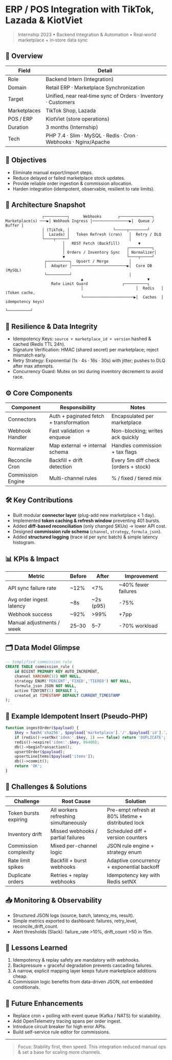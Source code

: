<!-- Case Study: ERP/POS Integration -->
# ERP / POS Integration with TikTok, Lazada & KiotViet
> Internship 2023 • Backend Integration & Automation • Real‑world marketplace + in‑store data sync

## 🔖 Overview
| Field | Detail |
| ----- | ------ |
| Role | Backend Intern (Integration) |
| Domain | Retail ERP · Marketplace Synchronization |
| Target | Unified, near real‑time sync of Orders · Inventory · Customers |
| Marketplaces | TikTok Shop, Lazada |
| POS / ERP | KiotViet (store operations) |
| Duration | 3 months (Internship) |
| Tech | PHP 7.4 · Slim · MySQL · Redis · Cron · Webhooks · Nginx/Apache |

## 🎯 Objectives
- Eliminate manual export/import steps.
- Reduce delayed or failed marketplace stock updates.
- Provide reliable order ingestion & commission allocation.
- Harden integration (idempotent, observable, resilient to rate limits).

## 🧩 Architecture Snapshot
```
				┌──────────┐      Webhooks       ┌──────────────┐
Marketplace(s) ───▶│ Webhook Ingress │────────────────▶│  Queue / Buffer │
				│ (TikTok, │                   └─────┬────────┘
				│  Lazada) │   Token Refresh (cron)   │  Retry / DLQ
				└────┬─────┘                          │
						 │   REST Fetch (Backfill)        ▼
						 │                           ┌──────────┐
						 │ Orders / Inventory Sync   │ Normalizer│
						 ▼                           └────┬─────┘
				 ┌──────────┐  Upsert / Merge         │
				 │  Adapter │────────────────────────▶│  Core DB (MySQL)
				 └──────────┘                         │
								 ▲                            ▼
					Rate Limit Guard               ┌──────────┐
								 │                       │  Redis   │ (Token cache,
								 └──────────────────────▶│  Caches  │  idempotency keys)
																				 └──────────┘
```

## 🔐 Resilience & Data Integrity
- Idempotency Keys: `source + marketplace_id + version` hashed & cached (Redis TTL 24h).
- Signature Verification: HMAC (shared secret) per marketplace; reject mismatch early.
- Retry Strategy: Exponential (1s · 4s · 16s · 30s) with jitter; pushes to DLQ after max attempts.
- Concurrency Guard: Mutex on `SKU` during inventory decrement to avoid race.

## ⚙️ Core Components
| Component | Responsibility | Notes |
|----------|----------------|-------|
| Connectors | Auth + paginated fetch + transformation | Encapsulated per marketplace |
| Webhook Handler | Fast validation → enqueue | Non-blocking; writes ack quickly |
| Normalizer | Map external -> internal schema | Handles commission + tax flags |
| Reconcile Cron | Backfill + drift detection | Every 5m diff check (orders + stock) |
| Commission Engine | Multi-channel rules | % / fixed / tiered mix |

## 🛠 Key Contributions
- Built modular **connector layer** (plug-add new marketplace < 1 day).
- Implemented **token caching & refresh window** preventing 401 bursts.
- Added **diff-based reconciliation** (only changed SKUs) → lower API cost.
- Designed **commission rule schema** (`channel`, `strategy`, `formula_json`).
- Added **structured logging** (trace id per sync batch) & simple latency histogram.

## 📊 KPIs & Impact
| Metric | Before | After | Improvement |
|--------|--------|-------|------------|
| API sync failure rate | ~12% | <7% | ~40% fewer failures |
| Avg order ingest latency | ~8s | ~2s (p95) | -75% |
| Webhook success | ~92% | >99% | +7pp |
| Manual adjustments / week | 25–30 | 5–7 | -70% workload |

## 🗂 Data Model Glimpse
```sql
-- Simplified commission rule
CREATE TABLE commission_rule (
	id BIGINT PRIMARY KEY AUTO_INCREMENT,
	channel VARCHAR(32) NOT NULL,
	strategy ENUM('PERCENT','FIXED','TIERED') NOT NULL,
	formula_json JSON NOT NULL,
	active TINYINT(1) DEFAULT 1,
	created_at TIMESTAMP DEFAULT CURRENT_TIMESTAMP
);
```

## 🧪 Example Idempotent Insert (Pseudo-PHP)
```php
function ingestOrder($payload) {
	$key = hash('sha256', $payload['marketplace'].'/'.$payload['id'].'/'.$payload['version']);
	if (redis()->setNx('idem:'.$key, 1) === false) return 'DUPLICATE';
	redis()->expire('idem:'.$key, 86400);
	db()->beginTransaction();
	upsertOrder($payload);
	upsertLineItems($payload['items']);
	db()->commit();
	return 'OK';
}
```

## 🚧 Challenges & Solutions
| Challenge | Root Cause | Solution |
|-----------|-----------|----------|
| Token bursts expiring | All workers refreshing simultaneously | Pre-empt refresh at 80% lifetime + distributed lock |
| Inventory drift | Missed webhooks / partial failures | Scheduled diff + version counters |
| Commission complexity | Mixed per-channel logic | JSON rule engine + strategy enum |
| Rate limit spikes | Backfill + burst webhooks | Adaptive concurrency + exponential backoff |
| Duplicate orders | Retries + replay webhooks | Idempotency key with Redis setNX |

## 📥 Monitoring & Observability
- Structured JSON logs (source, batch, latency_ms, result).
- Simple metrics exported to dashboard: failures, retry_level, reconcile_drift_count.
- Alert thresholds (Slack): failure_rate >10%, drift_count >50 in 15m.

## 🧠 Lessons Learned
1. Idempotency & replay safety are mandatory with webhooks.
2. Backpressure + graceful degradation prevents cascading failures.
3. A narrow, explicit mapping layer keeps future marketplace additions cheap.
4. Commission logic benefits from data-driven JSON, not embedded conditionals.

## 🚀 Future Enhancements
- Replace cron + polling with event queue (Kafka / NATS) for scalability.
- Add OpenTelemetry tracing spans per order ingest.
- Introduce circuit breaker for high error APIs.
- Build self-service rule editor for commissions.

---
> Focus: Stability first, then speed. This integration reduced manual ops & set a base for scaling more channels.
